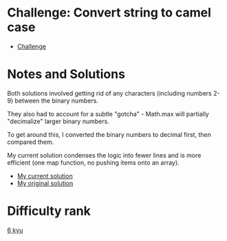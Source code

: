 # Challenge: Convert string to camel case

- [Challenge](https://www.codewars.com/kata/517abf86da9663f1d2000003)

# Notes and Solutions

Both solutions involved getting rid of any characters (including numbers 2-9) between the binary numbers.

They also had to account for a subtle "gotcha" - Math.max will partially "decimalize" larger binary numbers.

To get around this, I converted the binary numbers to decimal first, then compared them.

My current solution condenses the logic into fewer lines and is more efficient (one map function, no pushing items onto an array).

- [My current solution](solution.js)
- [My original solution](solution-original.js)

# Difficulty rank

[6 kyu](https://docs.codewars.com/gamification/ranks)
